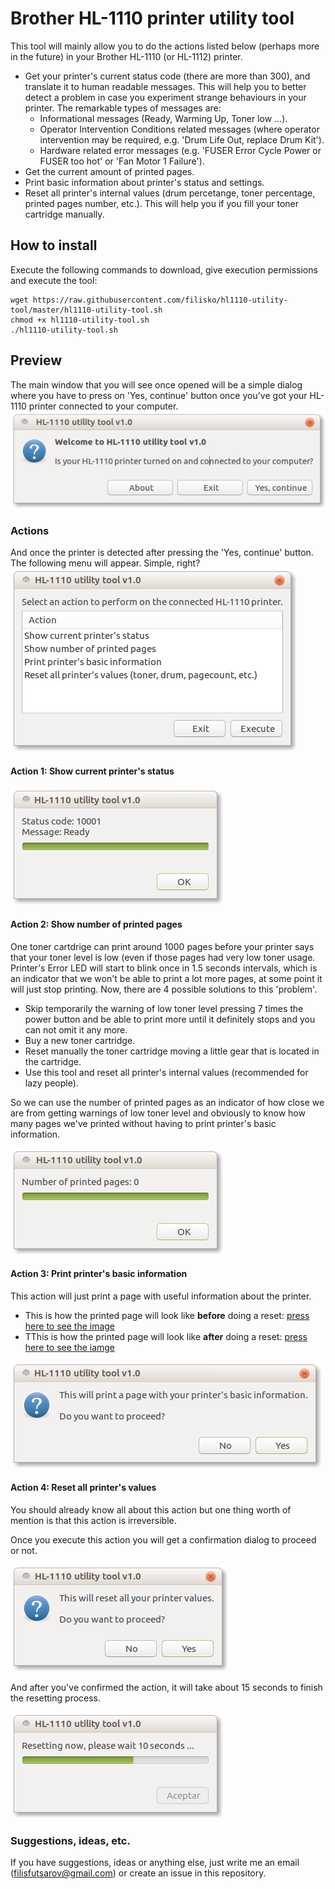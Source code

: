 # Brother HL-1110 printer utility tool

This tool will mainly allow you to do the actions listed below (perhaps more in the future) in your Brother HL-1110 (or HL-1112) printer.

- Get your printer's current status code (there are more than 300), and translate it to human readable messages. This will help you to better detect a problem in case you experiment strange behaviours in your printer. The remarkable types of messages are:
    - Informational messages (Ready, Warming Up, Toner low ...).
    - Operator Intervention Conditions related messages (where operator intervention may be required, e.g. 'Drum Life Out, replace Drum Kit').
    - Hardware related error messages (e.g. 'FUSER Error Cycle Power or FUSER too hot' or 'Fan Motor 1 Failure').
- Get the current amount of printed pages.
- Print basic information about printer's status and settings.
- Reset all printer's internal values (drum percetange, toner percentage, printed pages number, etc.). This will help you if you fill your toner cartridge manually.

## How to install

Execute the following commands to download, give execution permissions and execute the tool:
```
wget https://raw.githubusercontent.com/filisko/hl1110-utility-tool/master/hl1110-utility-tool.sh
chmod +x hl1110-utility-tool.sh
./hl1110-utility-tool.sh
```


## Preview

The main window that you will see once opened will be a simple dialog where you have to press on 'Yes, continue' button once you've got your HL-1110 printer connected to your computer.  
![Main image](images/main.png)

### Actions
And once the printer is detected after pressing the 'Yes, continue' button. The following menu will appear. Simple, right?  
![Menu image](images/menu.png)

#### Action 1: Show current printer's status
![Status image](images/status-act.png)

#### Action 2: Show number of printed pages
One toner cartdrige can print around 1000 pages before your printer says that your toner level is low (even if those pages had very low toner usage. Printer's Error LED will start to blink once in 1.5 seconds intervals, which is an indicator that we won't be able to print a lot more pages, at some point it will just stop printing. Now, there are 4 possible solutions to this 'problem'.
- Skip temporarily the warning of low toner level pressing 7 times the power button and be able to print more until it definitely stops and you can not omit it any more.
- Buy a new toner cartridge.
- Reset manually the toner cartridge moving a little gear that is located in the cartridge.
- Use this tool and reset all printer's internal values (recommended for lazy people).

So we can use the number of printed pages as an indicator of how close we are from getting warnings of low toner level and obviously to know how many pages we've printed without having to print printer's basic information.

![Main](images/printed_pages-act.png)

#### Action 3: Print printer's basic information

This action will just print a page with useful information about the printer.

- This is how the printed page will look like **before** doing a reset: [press here to see the image](images/before-reset.jpg)
- TThis is how the printed page will look like **after** doing a reset: [press here to see the iamge](images/after-reset.jpg)

![Print basic info. image](images/basic_info-act.png)


#### Action 4: Reset all printer's values

You should already know all about this action but one thing worth of mention is that this action is irreversible.

Once you execute this action you will get a confirmation dialog to proceed or not.

![Reset image 1](images/reset-act-1.png)

And after you've confirmed the action, it will take about 15 seconds to finish the resetting process.

![Reset image 2](images/reset-act-2.png)


### Suggestions, ideas, etc.

If you have suggestions, ideas or anything else, just write me an email (filisfutsarov@gmail.com) or create an issue in this repository.

